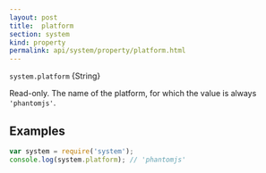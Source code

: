 ```yaml
---
layout: post
title:  platform
section: system
kind: property
permalink: api/system/property/platform.html
---
```


`system.platform` {String}

Read-only. The name of the platform, for which the value is always `'phantomjs'`.

## Examples

```javascript
var system = require('system');
console.log(system.platform); // 'phantomjs'
```








